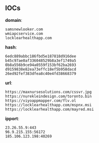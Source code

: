 
## IOCs

__domain__:

```text
samsnewlooker.com
wmiapcservice.com
locklearhealthapp.com
```
__hash__:

```text
6edc889abbc186fbd5e187818d916dee
b45c97ae0af336048529b8a3ef1749a5
0b8a556b9ce94a0559f153bf62ba2693
d9159838e82ea73effc18ef5b958dacd
26ed92fef383dfea8c40e4fd38668379
```
__url__:

```text
https://maxnursesolutions.com/cssvr.jpg
https://nurekleindesign.com/toronto.bin
https://viyoappmapper.com/flv.ol
https://locklearhealthapp.com/mspnx.msi
https://locklearhealthapp.com/mayred.msi
```
__ipport__:

```text
23.26.55.9:443
96.9.215.155:56172
185.106.123.198:40269
```